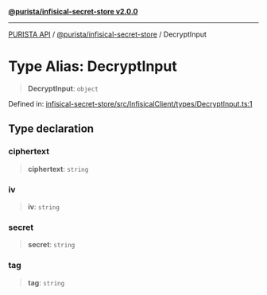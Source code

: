 [**@purista/infisical-secret-store v2.0.0**](../README.md)

***

[PURISTA API](../../../packages.md) / [@purista/infisical-secret-store](../README.md) / DecryptInput

# Type Alias: DecryptInput

> **DecryptInput**: `object`

Defined in: [infisical-secret-store/src/InfisicalClient/types/DecryptInput.ts:1](https://github.com/puristajs/purista/blob/master/packages/infisical-secret-store/src/InfisicalClient/types/DecryptInput.ts#L1)

## Type declaration

### ciphertext

> **ciphertext**: `string`

### iv

> **iv**: `string`

### secret

> **secret**: `string`

### tag

> **tag**: `string`
